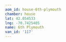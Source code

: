 ```yaml
---
aom_id: house-6th-plymouth
chamber: house
lat: 42.054533
lng: -70.7425405
name: 6th Plymouth
van_id: '117'
---
```

